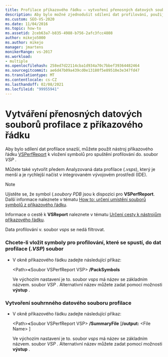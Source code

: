 ```yaml
---
title: Profilace příkazového řádku – vytvoření přenosných datových souborů
description: Aby bylo možné zjednodušit sdílení dat profilování, použijte nástroj příkazového řádku VSPerfReport.exe pro vložení symbolů pro spuštění profilování do souboru. vsp.
ms.custom: SEO-VS-2020
ms.date: 11/04/2016
ms.topic: how-to
ms.assetid: 2ceb63a7-b835-4988-b756-2afc3fcc4808
author: mikejo5000
ms.author: mikejo
manager: jmartens
monikerRange: vs-2017
ms.workload:
- multiple
ms.openlocfilehash: 258ed7d22114cba1d934a70c7bbef39364482464
ms.sourcegitcommit: ae6d47b09a439cd0e13180f5e89510e3e347fd47
ms.translationtype: MT
ms.contentlocale: cs-CZ
ms.lasthandoff: 02/08/2021
ms.locfileid: "99955941"
---
```

# <a name="create-portable-profiling-data-files-from-the-command-line"></a>Vytváření přenosných datových souborů profilace z příkazového řádku
Aby bylo sdílení dat profilace snazší, můžete použít nástroj příkazového řádku [VSPerfReport](../profiling/vsperfreport.md) k vložení symbolů pro spuštění profilování do. soubor *VSP* .

 Můžete také vytvořit předem Analyzovaná data profilace (.*vsps*), který je menší a je rychlejší načíst v integrovaném vývojovém prostředí (IDE).

> [!NOTE]
> Ujistěte se, že symbol (.*soubory PDB* jsou k dispozici pro **VSPerfReport**. Další informace naleznete v tématu [How to: určení umístění souborů symbolů z příkazového řádku](../profiling/how-to-specify-symbol-file-locations-from-the-command-line.md).
>
> Informace o cestě k **VSReport** naleznete v tématu [Určení cesty k nástrojům příkazového řádku](../profiling/specifying-the-path-to-profiling-tools-command-line-tools.md).
>
> Data profilování v. soubor *vsps* se nedá filtrovat.

### <a name="to-embed-the-symbols-for-a-profiling-run-into-a-profiling-data-vsp-file"></a>Chcete-li vložit symboly pro profilování, které se spustí, do dat profilace (.*VSP*) soubor

- V okně příkazového řádku zadejte následující příkaz:

   \<Path><strong>\<</strong>Soubor VSPerfReport VSP> **/PackSymbols**

   Ve výchozím nastavení je to. soubor *vsps* má název se základním názvem. soubor *VSP* . Alternativní název můžete zadat pomocí možnosti **výstup** .

### <a name="to-create-a-summary-profiling-data-file"></a>Vytvoření souhrnného datového souboru profilace

- V okně příkazového řádku zadejte následující příkaz:

   \<Path><strong>\<</strong>Soubor VSPerfReport VSP> **/SummaryFile** [**/output:** \<File Name> ]

   Ve výchozím nastavení je to. soubor *vsps* má název se základním názvem. soubor *VSP* . Alternativní název můžete zadat pomocí možnosti **výstup** .
